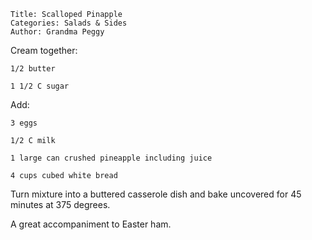 ~~~ recipe-info
Title: Scalloped Pinapple
Categories: Salads & Sides
Author: Grandma Peggy
~~~

Cream together:

~~~ recipe-ingredients
1/2 butter

1 1/2 C sugar
~~~

Add:

~~~ recipe-ingredients
3 eggs

1/2 C milk

1 large can crushed pineapple including juice

4 cups cubed white bread
~~~

Turn mixture into a buttered casserole dish and bake uncovered for 45 minutes at 375 degrees.

A great accompaniment to Easter ham.
